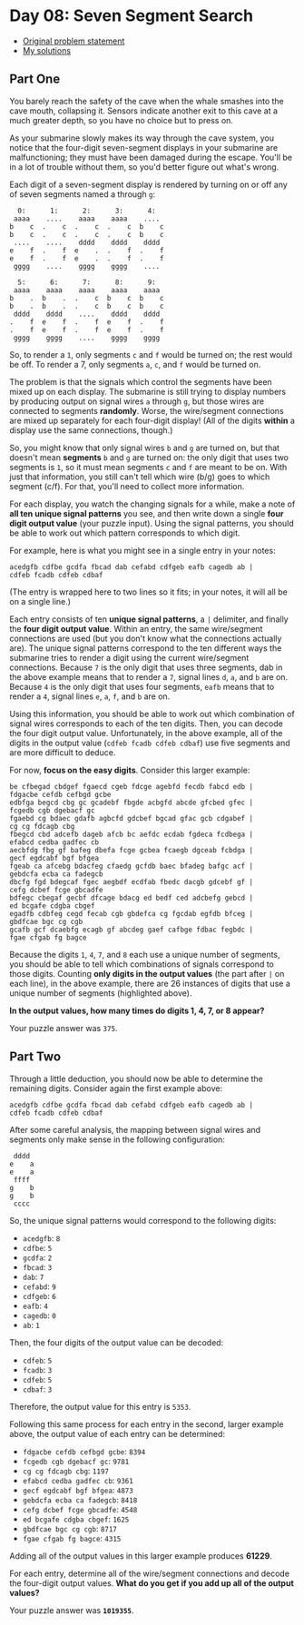 # Day 08: Seven Segment Search

- [Original problem statement](https://adventofcode.com/2021/day/8)
- [My solutions](https://github.com/jimmychu0807/advent-of-code-2021/blob/main/packages/08-seven-segment-search)

## Part One

You barely reach the safety of the cave when the whale smashes into the cave mouth, collapsing it. Sensors indicate another exit to this cave at a much greater depth, so you have no choice but to press on.

As your submarine slowly makes its way through the cave system, you notice that the four-digit seven-segment displays in your submarine are malfunctioning; they must have been damaged during the escape. You'll be in a lot of trouble without them, so you'd better figure out what's wrong.

Each digit of a seven-segment display is rendered by turning on or off any of seven segments named a through `g`:

```
  0:      1:      2:      3:      4:
 aaaa    ....    aaaa    aaaa    ....
b    c  .    c  .    c  .    c  b    c
b    c  .    c  .    c  .    c  b    c
 ....    ....    dddd    dddd    dddd
e    f  .    f  e    .  .    f  .    f
e    f  .    f  e    .  .    f  .    f
 gggg    ....    gggg    gggg    ....

  5:      6:      7:      8:      9:
 aaaa    aaaa    aaaa    aaaa    aaaa
b    .  b    .  .    c  b    c  b    c
b    .  b    .  .    c  b    c  b    c
 dddd    dddd    ....    dddd    dddd
.    f  e    f  .    f  e    f  .    f
.    f  e    f  .    f  e    f  .    f
 gggg    gggg    ....    gggg    gggg

```

So, to render a `1`, only segments `c` and `f` would be turned on; the rest would be off. To render a 7, only segments `a`, `c`, and `f` would be turned on.

The problem is that the signals which control the segments have been mixed up on each display. The submarine is still trying to display numbers by producing output on signal wires `a` through `g`, but those wires are connected to segments **randomly**. Worse, the wire/segment connections are mixed up separately for each four-digit display! (All of the digits **within** a display use the same connections, though.)

So, you might know that only signal wires `b` and `g` are turned on, but that doesn't mean **segments** `b` and `g` are turned on: the only digit that uses two segments is `1`, so it must mean segments `c` and `f` are meant to be on. With just that information, you still can't tell which wire (b/g) goes to which segment (c/f). For that, you'll need to collect more information.

For each display, you watch the changing signals for a while, make a note of **all ten unique signal patterns** you see, and then write down a single **four digit output value** (your puzzle input). Using the signal patterns, you should be able to work out which pattern corresponds to which digit.

For example, here is what you might see in a single entry in your notes:

```
acedgfb cdfbe gcdfa fbcad dab cefabd cdfgeb eafb cagedb ab |
cdfeb fcadb cdfeb cdbaf
```

(The entry is wrapped here to two lines so it fits; in your notes, it will all be on a single line.)

Each entry consists of ten **unique signal patterns**, a `|` delimiter, and finally the **four digit output value**. Within an entry, the same wire/segment connections are used (but you don't know what the connections actually are). The unique signal patterns correspond to the ten different ways the submarine tries to render a digit using the current wire/segment connections. Because `7` is the only digit that uses three segments, dab in the above example means that to render a `7`, signal lines `d`, `a`, and `b` are on. Because `4` is the only digit that uses four segments, `eafb` means that to render a `4`, signal lines `e`, `a`, `f`, and `b` are on.

Using this information, you should be able to work out which combination of signal wires corresponds to each of the ten digits. Then, you can decode the four digit output value. Unfortunately, in the above example, all of the digits in the output value (`cdfeb fcadb cdfeb cdbaf`) use five segments and are more difficult to deduce.

For now, **focus on the easy digits**. Consider this larger example:

```
be cfbegad cbdgef fgaecd cgeb fdcge agebfd fecdb fabcd edb |
fdgacbe cefdb cefbgd gcbe
edbfga begcd cbg gc gcadebf fbgde acbgfd abcde gfcbed gfec |
fcgedb cgb dgebacf gc
fgaebd cg bdaec gdafb agbcfd gdcbef bgcad gfac gcb cdgabef |
cg cg fdcagb cbg
fbegcd cbd adcefb dageb afcb bc aefdc ecdab fgdeca fcdbega |
efabcd cedba gadfec cb
aecbfdg fbg gf bafeg dbefa fcge gcbea fcaegb dgceab fcbdga |
gecf egdcabf bgf bfgea
fgeab ca afcebg bdacfeg cfaedg gcfdb baec bfadeg bafgc acf |
gebdcfa ecba ca fadegcb
dbcfg fgd bdegcaf fgec aegbdf ecdfab fbedc dacgb gdcebf gf |
cefg dcbef fcge gbcadfe
bdfegc cbegaf gecbf dfcage bdacg ed bedf ced adcbefg gebcd |
ed bcgafe cdgba cbgef
egadfb cdbfeg cegd fecab cgb gbdefca cg fgcdab egfdb bfceg |
gbdfcae bgc cg cgb
gcafb gcf dcaebfg ecagb gf abcdeg gaef cafbge fdbac fegbdc |
fgae cfgab fg bagce
```

Because the digits `1`, `4`, `7`, and `8` each use a unique number of segments, you should be able to tell which combinations of signals correspond to those digits. Counting **only digits in the output values** (the part after `|` on each line), in the above example, there are 26 instances of digits that use a unique number of segments (highlighted above).

**In the output values, how many times do digits 1, 4, 7, or 8 appear?**

Your puzzle answer was `375`.

## Part Two

Through a little deduction, you should now be able to determine the remaining digits. Consider again the first example above:

```
acedgfb cdfbe gcdfa fbcad dab cefabd cdfgeb eafb cagedb ab |
cdfeb fcadb cdfeb cdbaf
```

After some careful analysis, the mapping between signal wires and segments only make sense in the following configuration:

```
 dddd
e    a
e    a
 ffff
g    b
g    b
 cccc
```

So, the unique signal patterns would correspond to the following digits:

- `acedgfb`: `8`
- `cdfbe`: `5`
- `gcdfa`: `2`
- `fbcad`: `3`
- `dab`: `7`
- `cefabd`: `9`
- `cdfgeb`: `6`
- `eafb`: `4`
- `cagedb`: `0`
- `ab`: `1`

Then, the four digits of the output value can be decoded:

- `cdfeb`: `5`
- `fcadb`: `3`
- `cdfeb`: `5`
- `cdbaf`: `3`

Therefore, the output value for this entry is `5353`.

Following this same process for each entry in the second, larger example above, the output value of each entry can be determined:

- `fdgacbe cefdb cefbgd gcbe`: `8394`
- `fcgedb cgb dgebacf gc`: `9781`
- `cg cg fdcagb cbg`: `1197`
- `efabcd cedba gadfec cb`: `9361`
- `gecf egdcabf bgf bfgea`: `4873`
- `gebdcfa ecba ca fadegcb`: `8418`
- `cefg dcbef fcge gbcadfe`: `4548`
- `ed bcgafe cdgba cbgef`: `1625`
- `gbdfcae bgc cg cgb`: `8717`
- `fgae cfgab fg bagce`: `4315`

Adding all of the output values in this larger example produces **61229**.

For each entry, determine all of the wire/segment connections and decode the four-digit output values. **What do you get if you add up all of the output values?**

Your puzzle answer was **`1019355`**.
